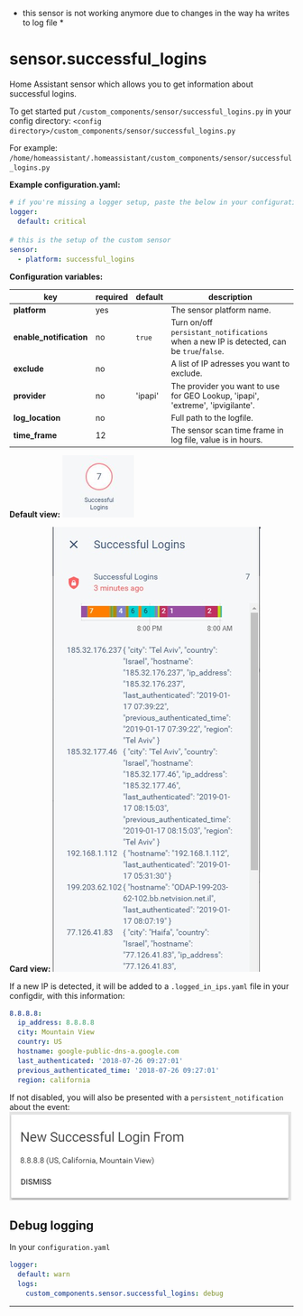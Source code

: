 * this sensor is not working anymore due to changes in the way ha writes to log file *

# sensor.successful_logins
Home Assistant sensor which allows you to get information about successful logins.

To get started put `/custom_components/sensor/successful_logins.py` in your config directory: 
`<config directory>/custom_components/sensor/successful_logins.py`  

For example: 
`/home/homeassistant/.homeassistant/custom_components/sensor/successful_logins.py`  

**Example configuration.yaml:**

```yaml
# if you're missing a logger setup, paste the below in your configuration.yaml file
logger:
  default: critical

# this is the setup of the custom sensor
sensor:
  - platform: successful_logins
```

**Configuration variables:**

| key | required | default | description
| --- | --- | --- | ---
| **platform** | yes | | The sensor platform name.
| **enable_notification** | no | `true` | Turn on/off `persistant_notifications` when a new IP is detected, can be `true`/`false`.
| **exclude** | no | | A list of IP adresses you want to exclude.
| **provider** | no | 'ipapi' | The provider you want to use for GEO Lookup, 'ipapi', 'extreme', 'ipvigilante'.
| **log_location** | no | | Full path to the logfile.
| **time_frame** | 12 | | The sensor scan time frame in log file, value is in hours.

**Default view:**
![Default view](/img/sensor.jpg)

**Card view:**
![Card view](/img/sensor_card.jpg)

If a new IP is detected, it will be added to a `.logged_in_ips.yaml` file in your configdir, with this information:

```yaml
8.8.8.8:
  ip_address: 8.8.8.8
  city: Mountain View
  country: US
  hostname: google-public-dns-a.google.com
  last_authenticated: '2018-07-26 09:27:01'
  previous_authenticated_time: '2018-07-26 09:27:01'
  region: california
```

If not disabled, you will also be presented with a `persistent_notification` about the event:\
![notification](/img/persistant_notification.png)

## Debug logging

In your `configuration.yaml`

```yaml
logger:
  default: warn
  logs:
    custom_components.sensor.successful_logins: debug
```

***
